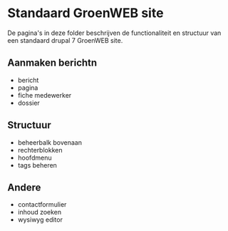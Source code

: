 # Standaard GroenWEB site

De pagina's in deze folder beschrijven de functionaliteit en structuur van een standaard drupal 7 GroenWEB site.

## Aanmaken berichtn

* bericht
* pagina
* fiche medewerker
* dossier

## Structuur

* beheerbalk bovenaan
* rechterblokken
* hoofdmenu
* tags beheren

## Andere

* contactformulier
* inhoud zoeken
* wysiwyg editor
